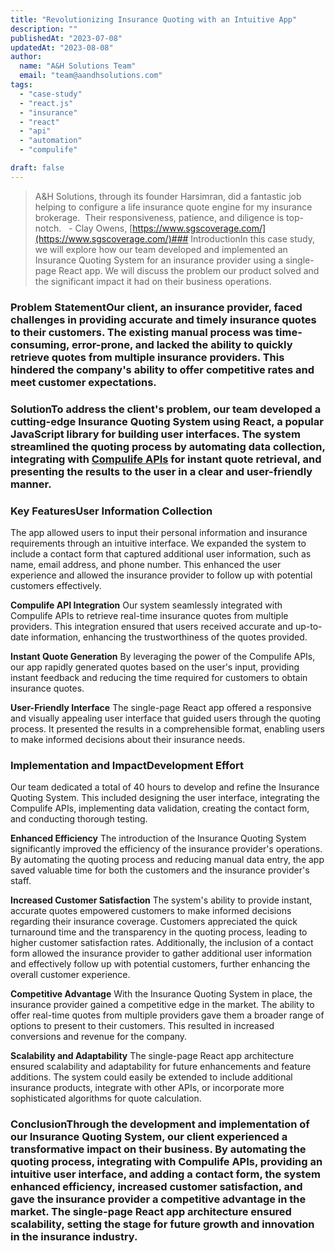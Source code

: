 ```yaml
---
title: "Revolutionizing Insurance Quoting with an Intuitive App"
description: ""
publishedAt: "2023-07-08"
updatedAt: "2023-08-08"
author:
  name: "A&H Solutions Team"
  email: "team@aandhsolutions.com"
tags:
  - "case-study"
  - "react.js"
  - "insurance"
  - "react"
  - "api"
  - "automation"
  - "compulife" 

draft: false
---
```


> A&amp;H Solutions, through its founder Harsimran, did a fantastic job helping to configure a life insurance quote engine for my insurance brokerage.  Their responsiveness, patience, and diligence is top-notch.
												   - Clay Owens, [https://www.sgscoverage.com/](https://www.sgscoverage.com/)### 
IntroductionIn this case study, we will explore how our team developed and implemented an Insurance Quoting System for an insurance provider using a single-page React app. We will discuss the problem our product solved and the significant impact it had on their business operations.

### Problem StatementOur client, an insurance provider, faced challenges in providing accurate and timely insurance quotes to their customers. The existing manual process was time-consuming, error-prone, and lacked the ability to quickly retrieve quotes from multiple insurance providers. This hindered the company's ability to offer competitive rates and meet customer expectations.

### SolutionTo address the client's problem, our team developed a cutting-edge Insurance Quoting System using React, a popular JavaScript library for building user interfaces. The system streamlined the quoting process by automating data collection, integrating with [Compulife APIs](https://docs.compulife.com/) for instant quote retrieval, and presenting the results to the user in a clear and user-friendly manner.

### Key Features**User Information Collection**
The app allowed users to input their personal information and insurance requirements through an intuitive interface. We expanded the system to include a contact form that captured additional user information, such as name, email address, and phone number. This enhanced the user experience and allowed the insurance provider to follow up with potential customers effectively.

**Compulife API Integration**
Our system seamlessly integrated with Compulife APIs to retrieve real-time insurance quotes from multiple providers. This integration ensured that users received accurate and up-to-date information, enhancing the trustworthiness of the quotes provided.

**Instant Quote Generation**
By leveraging the power of the Compulife APIs, our app rapidly generated quotes based on the user's input, providing instant feedback and reducing the time required for customers to obtain insurance quotes.

**User-Friendly Interface**
 The single-page React app offered a responsive and visually appealing user interface that guided users through the quoting process. It presented the results in a comprehensible format, enabling users to make informed decisions about their insurance needs.

### Implementation and Impact**Development Effort**
Our team dedicated a total of 40 hours to develop and refine the Insurance Quoting System. This included designing the user interface, integrating the Compulife APIs, implementing data validation, creating the contact form, and conducting thorough testing.

**Enhanced Efficiency**
The introduction of the Insurance Quoting System significantly improved the efficiency of the insurance provider's operations. By automating the quoting process and reducing manual data entry, the app saved valuable time for both the customers and the insurance provider's staff.

**Increased Customer Satisfaction**
The system's ability to provide instant, accurate quotes empowered customers to make informed decisions regarding their insurance coverage. Customers appreciated the quick turnaround time and the transparency in the quoting process, leading to higher customer satisfaction rates. Additionally, the inclusion of a contact form allowed the insurance provider to gather additional user information and effectively follow up with potential customers, further enhancing the overall customer experience.

**Competitive Advantage**
With the Insurance Quoting System in place, the insurance provider gained a competitive edge in the market. The ability to offer real-time quotes from multiple providers gave them a broader range of options to present to their customers. This resulted in increased conversions and revenue for the company.

**Scalability and Adaptability**
The single-page React app architecture ensured scalability and adaptability for future enhancements and feature additions. The system could easily be extended to include additional insurance products, integrate with other APIs, or incorporate more sophisticated algorithms for quote calculation.

### ConclusionThrough the development and implementation of our Insurance Quoting System, our client experienced a transformative impact on their business. By automating the quoting process, integrating with Compulife APIs, providing an intuitive user interface, and adding a contact form, the system enhanced efficiency, increased customer satisfaction, and gave the insurance provider a competitive advantage in the market. The single-page React app architecture ensured scalability, setting the stage for future growth and innovation in the insurance industry.
